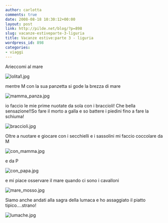 ```yaml
---
author: carlotta
comments: true
date: 2008-08-18 10:30:12+00:00
layout: post
link: http://pilde.net/blog/?p=898
slug: vacanze-estiveparte-3-liguria
title: Vacanze estive:parte 3 - liguria
wordpress_id: 898
categories:
- viaggi
---
```


Arieccomi al mare

![lolita1.jpg]({{baseurl}}/uploads/2008/09/lolita1.jpg)




mentre M con la sua panzetta si gode la brezza di mare

![mamma_panza.jpg]({{baseurl}}/uploads/2008/09/mamma_panza.jpg)




io faccio le mie prime nuotate da sola con i braccioli! Che bella sensazione!!So fare il morto a galla e so battere i piedini fino a fare la schiuma!

![braccioli.jpg]({{baseurl}}/uploads/2008/09/braccioli.jpg)




Oltre a nuotare e giocare con i secchielli e i sassolini mi faccio coccolare da M

![con_mamma.jpg]({{baseurl}}/uploads/2008/09/con_mamma.jpg)




e da P

![con_papa.jpg]({{baseurl}}/uploads/2008/09/con_papa.jpg)




e mi piace osservare il mare quando ci sono i cavalloni

![mare_mosso.jpg]({{baseurl}}/uploads/2008/09/mare_mosso.jpg)




Siamo anche andati alla sagra della lumaca e ho assaggiato il piatto tipico....strano!

![lumache.jpg]({{baseurl}}/uploads/2008/09/lumache.jpg)









